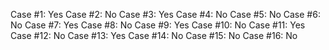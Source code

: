 Case #1: Yes
Case #2: No
Case #3: Yes
Case #4: No
Case #5: No
Case #6: No
Case #7: Yes
Case #8: No
Case #9: Yes
Case #10: No
Case #11: Yes
Case #12: No
Case #13: Yes
Case #14: No
Case #15: No
Case #16: No
